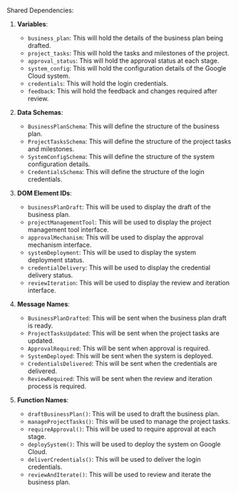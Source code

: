 Shared Dependencies:

1. **Variables**: 
   - `business_plan`: This will hold the details of the business plan being drafted.
   - `project_tasks`: This will hold the tasks and milestones of the project.
   - `approval_status`: This will hold the approval status at each stage.
   - `system_config`: This will hold the configuration details of the Google Cloud system.
   - `credentials`: This will hold the login credentials.
   - `feedback`: This will hold the feedback and changes required after review.

2. **Data Schemas**: 
   - `BusinessPlanSchema`: This will define the structure of the business plan.
   - `ProjectTasksSchema`: This will define the structure of the project tasks and milestones.
   - `SystemConfigSchema`: This will define the structure of the system configuration details.
   - `CredentialsSchema`: This will define the structure of the login credentials.

3. **DOM Element IDs**: 
   - `businessPlanDraft`: This will be used to display the draft of the business plan.
   - `projectManagementTool`: This will be used to display the project management tool interface.
   - `approvalMechanism`: This will be used to display the approval mechanism interface.
   - `systemDeployment`: This will be used to display the system deployment status.
   - `credentialDelivery`: This will be used to display the credential delivery status.
   - `reviewIteration`: This will be used to display the review and iteration interface.

4. **Message Names**: 
   - `BusinessPlanDrafted`: This will be sent when the business plan draft is ready.
   - `ProjectTasksUpdated`: This will be sent when the project tasks are updated.
   - `ApprovalRequired`: This will be sent when approval is required.
   - `SystemDeployed`: This will be sent when the system is deployed.
   - `CredentialsDelivered`: This will be sent when the credentials are delivered.
   - `ReviewRequired`: This will be sent when the review and iteration process is required.

5. **Function Names**: 
   - `draftBusinessPlan()`: This will be used to draft the business plan.
   - `manageProjectTasks()`: This will be used to manage the project tasks.
   - `requireApproval()`: This will be used to require approval at each stage.
   - `deploySystem()`: This will be used to deploy the system on Google Cloud.
   - `deliverCredentials()`: This will be used to deliver the login credentials.
   - `reviewAndIterate()`: This will be used to review and iterate the business plan.